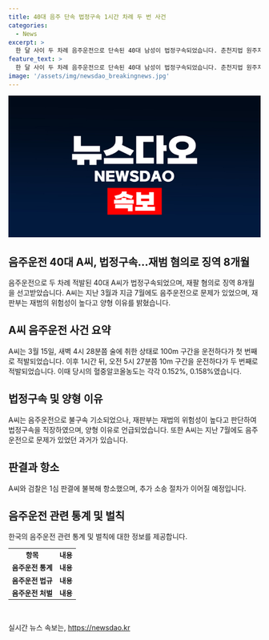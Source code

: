 ```yaml
---
title: 40대 음주 단속 법정구속 1시간 차례 두 번 사건
categories:
  - News
excerpt: >
  한 달 사이 두 차례 음주운전으로 단속된 40대 남성이 법정구속되었습니다. 춘천지법 원주지원은 A씨에게 음주운전 혐의로 불구속 기소된 후 징역 8개월을 선고하고 법정구속했다고 밝혔습니다. A씨는 3월 15일 새벽 4시 28분과 5시 27분에 각각 100m와 10m를 운전하다 적발됐으며, 두 차례의 혈중알코올농도는 각각 0.152%와 0.158%였습니다. 이전에도 음주운전으로 벌금형을 받았던 A씨에 대해 재판부는 재발 위험성이 높다며 양형 이유를 밝혔고, A씨와 검찰은 1심 판결에 불복해 항소했습니다.
feature_text: >
  한 달 사이 두 차례 음주운전으로 단속된 40대 남성이 법정구속되었습니다. 춘천지법 원주지원은 A씨에게 음주운전 혐의로 불구속 기소된 후 징역 8개월을 선고하고 법정구속했다고 밝혔습니다. A씨는 3월 15일 새벽 4시 28분과 5시 27분에 각각 100m와 10m를 운전하다 적발됐으며, 두 차례의 혈중알코올농도는 각각 0.152%와 0.158%였습니다. 이전에도 음주운전으로 벌금형을 받았던 A씨에 대해 재판부는 재발 위험성이 높다며 양형 이유를 밝혔고, A씨와 검찰은 1심 판결에 불복해 항소했습니다.
image: '/assets/img/newsdao_breakingnews.jpg'
---
```


<p><img src="/assets/img/newsdao_breakingnews.jpg" alt="ranknews 속보" /></p>

<h2 data-ke-size="size26">음주운전 40대 A씨, 법정구속…재범 혐의로 징역 8개월</h2>

<p data-ke-size="size16">음주운전으로 두 차례 적발된 40대 A씨가 법정구속되었으며, 재팔 혐의로 징역 8개월을 선고받았습니다. A씨는 지난 3월과 지금 7월에도 음주운전으로 문제가 있었으며, 재판부는 재범의 위험성이 높다고 양형 이유를 밝혔습니다.</p>

<h2 data-ke-size="size26">A씨 음주운전 사건 요약</h2>

<p data-ke-size="size16">A씨는 3월 15일, 새벽 4시 28분쯤 술에 취한 상태로 100m 구간을 운전하다가 첫 번째로 적발되었습니다. 이후 1시간 뒤, 오전 5시 27분쯤 10m 구간을 운전하다가 두 번째로 적발되었습니다. 이때 당시의 혈중알코올농도는 각각 0.152%, 0.158%였습니다.</p>

<h2 data-ke-size="size26">법정구속 및 양형 이유</h2>

<p data-ke-size="size16">A씨는 음주운전으로 불구속 기소되었으나, 재판부는 재법의 위험성이 높다고 판단하여 법정구속을 직장하였으며, 양형 이유로 언급되었습니다. 또한 A씨는 지난 7월에도 음주운전으로 문제가 있었던 과거가 있습니다.</p>

<h2 data-ke-size="size26">판결과 항소</h2>

<p data-ke-size="size16">A씨와 검찰은 1심 판결에 불복해 항소했으며, 추가 소송 절차가 이어질 예정입니다.</p>

<h2 data-ke-size="size26">음주운전 관련 통계 및 벌칙</h2>

<p data-ke-size="size16">한국의 음주운전 관련 통계 및 벌칙에 대한 정보를 제공합니다.</p>

<table>
<tbody>
<tr>
<td style="text-align: center; height: 17px;"><b>항목</b></td>
<td style="text-align: center; height: 17px;"><b>내용</b></td>
</tr>
<tr>
<td style="text-align: center; height: 17px;"><b>음주운전 통계</b></td>
<td style="text-align: center; height: 17px;"><b>내용</b></td>
</tr>
<tr>
<td style="text-align: center; height: 17px;"><b>음주운전 법규</b></td>
<td style="text-align: center; height: 17px;"><b>내용</b></td>
</tr>
<tr>
<td style="text-align: center; height: 17px;"><b>음주운전 처벌</b></td>
<td style="text-align: center; height: 17px;"><b>내용</b></td>
</tr>
</tbody>
</table>

<p data-ke-size="size16">&nbsp;</p>
실시간 뉴스 속보는, <a href="https://newsdao.kr" rel="dofollow">https://newsdao.kr</a>


